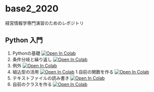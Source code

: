 # base2_2020
経営情報学専門演習のためのレポジトリ

## Python 入門
1. Pythonの基礎 [![Open In Colab](https://colab.research.google.com/assets/colab-badge.svg)](https://colab.research.google.com/github/ymuto0302/base2_2020/blob/master/base2_python1.ipynb)
1. 条件分岐と繰り返し [![Open In Colab](https://colab.research.google.com/assets/colab-badge.svg)](https://colab.research.google.com/github/ymuto0302/base2_2020/blob/master/base2_python2.ipynb)
1. 例外 [![Open In Colab](https://colab.research.google.com/assets/colab-badge.svg)](https://colab.research.google.com/github/ymuto0302/base2_2020/blob/master/base2_python3.ipynb)
1. 組込型の活用 [![Open In Colab](https://colab.research.google.com/assets/colab-badge.svg)](https://colab.research.google.com/github/ymuto0302/base2_2020/blob/master/base2_python4.ipynb)
1.自前の関数を作る [![Open In Colab](https://colab.research.google.com/assets/colab-badge.svg)](https://colab.research.google.com/github/ymuto0302/base2_2020/blob/master/base2_python5.ipynb)
1. テキストファイルの読み書き [![Open In Colab](https://colab.research.google.com/assets/colab-badge.svg)](https://colab.research.google.com/github/ymuto0302/base2_2020/blob/master/base2_python6.ipynb)
1. 自前のクラスを作る [![Open In Colab](https://colab.research.google.com/assets/colab-badge.svg)](https://colab.research.google.com/github/ymuto0302/base2_2020/blob/master/base2_python7.ipynb)
